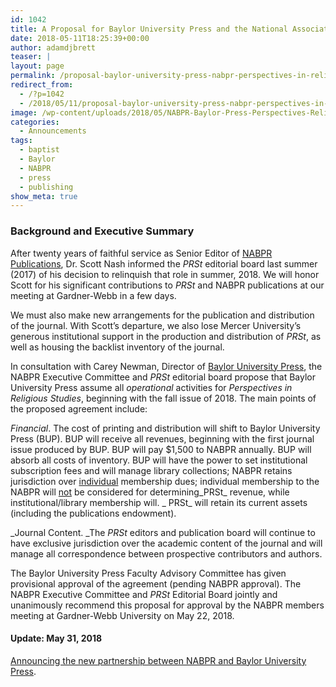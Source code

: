 ```yaml
---
id: 1042
title: A Proposal for Baylor University Press and the National Association of Baptist Professors of Religion/Perspectives in Religious Studies
date: 2018-05-11T18:25:39+00:00
author: adamdjbrett
teaser: |
layout: page
permalink: /proposal-baylor-university-press-nabpr-perspectives-in-religious-studies/
redirect_from:
  - /?p=1042
  - /2018/05/11/proposal-baylor-university-press-nabpr-perspectives-in-religious-studies/
image: /wp-content/uploads/2018/05/NABPR-Baylor-Press-Perspectives-Religious-Studies.png
categories:
  - Announcements
tags:
  - baptist
  - Baylor
  - NABPR
  - press
  - publishing
show_meta: true
---
```

### **Background and Executive Summary**

After twenty years of faithful service as Senior Editor of [NABPR Publications](/publications/), Dr. Scott Nash informed the _PRSt_ editorial board last summer (2017) of his decision to relinquish that role in summer, 2018. We will honor Scott for his significant contributions to _PRSt_ and NABPR publications at our meeting at Gardner-Webb in a few days.

We must also make new arrangements for the publication and distribution of the journal. With Scott’s departure, we also lose Mercer University’s generous institutional support in the production and distribution of _PRSt_, as well as housing the backlist inventory of the journal.

In consultation with Carey Newman, Director of [Baylor University Press](http://baylorpress.com), the NABPR Executive Committee and _PRSt_ editorial board propose that Baylor University Press assume all _operational_ activities for _Perspectives in Religious Studies_, beginning with the fall issue of 2018. The main points of the proposed agreement include:

_Financial_. The cost of printing and distribution will shift to Baylor University Press (BUP). BUP will receive all revenues, beginning with the first journal issue produced by BUP. BUP will pay $1,500 to NABPR annually. BUP will absorb all costs of inventory. BUP will have the power to set institutional subscription fees and will manage library collections; NABPR retains jurisdiction over <u>individual</u> membership dues; individual membership to the NABPR will <u>not</u> be considered for determining_PRSt_ revenue, while institutional/library membership will. _ PRSt_ will retain its current assets (including the publications endowment).

_Journal Content. _The _PRSt_ editors and publication board will continue to have exclusive jurisdiction over the academic content of the journal and will manage all correspondence between prospective contributors and authors.

The Baylor University Press Faculty Advisory Committee has given provisional approval of the agreement (pending NABPR approval). The NABPR Executive Committee and _PRSt_ Editorial Board jointly and unanimously recommend this proposal for approval by the NABPR members meeting at Gardner-Webb University on May 22, 2018.

#### Update: May 31, 2018

[Announcing the new partnership between NABPR and Baylor University Press](/announcing-the-new-partnership-between-nabpr-and-baylor-university-press/).
